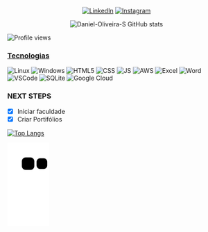 
<div align="center">

[![LinkedIn](https://img.shields.io/badge/LinkedIn-0077B5?style=for-the-badge&logo=linkedin&logoColor=white)](https://www.linkedin.com/in/daniel-de-oliveira-souza-a39b5b220/)
[![Instagram](https://img.shields.io/badge/Instagram-E4405F?style=for-the-badge&logo=instagram&logoColor=white)](https://www.instagram.com/index.daniel/)

![Daniel-Oliveira-S GitHub stats](https://github-readme-stats.vercel.app/api?username=Daniel-Oliveira-S&theme=tokyonight&show_icons=true)
</div>

<p align="left"> <img src="https://komarev.com/ghpvc/?username=Daniel-Oliveira-S&color=yellow" alt="Profile views" /> </p>

<a href="#-tecnologias">
  <h3>
  Tecnologias
  </h3>
</a

---

<div>

![Linux](https://img.shields.io/badge/Linux-FCC624?style=for-the-badge&logo=linux&logoColor=blackhttps://img.shields.io/badge/Linux-FCC624?style=for-the-badge&logo=linux&logoColor=black)
![Windows](https://img.shields.io/badge/Windows-0078D6?style=for-the-badge&logo=windows&logoColor=white)
![HTML5](https://img.shields.io/badge/HTML5-E34F26?style=for-the-badge&logo=html5&logoColor=white)
![CSS](https://img.shields.io/badge/CSS3-1572B6?style=for-the-badge&logo=css3&logoColor=white)
![JS](https://img.shields.io/badge/JavaScript-F7DF1E?style=for-the-badge&logo=javascript&logoColor=black)
![AWS](https://img.shields.io/badge/Amazon_AWS-232F3E?style=for-the-badge&logo=amazon-aws&logoColor=white)
![Excel](https://img.shields.io/badge/Microsoft_Excel-217346?style=for-the-badge&logo=microsoft-excel&logoColor=white)
![Word](https://img.shields.io/badge/Microsoft_Word-2B579A?style=for-the-badge&logo=microsoft-word&logoColor=white)
![VSCode](https://img.shields.io/badge/Visual_Studio_Code-0078D4?style=for-the-badge&logo=visual%20studio%20code&logoColor=white)
![SQLite](https://img.shields.io/badge/sqlite-%2307405e.svg?style=for-the-badge&logo=sqlite&logoColor=white)
![Google Cloud](https://img.shields.io/badge/GoogleCloud-%234285F4.svg?style=for-the-badge&logo=google-cloud&logoColor=white)

</div>
  
### NEXT STEPS
- [x] Iniciar faculdade
- [x] Criar Portifólios

[![Top Langs](https://github-readme-stats.vercel.app/api/top-langs/?username=Daniel-Oliveira-S&layout=compact)](https://github.com/Daniel-Oliveira-S/github-readme-stats)

![Snake Animation](https://github.com/rafaballerini/rafaballerini/blob/output/github-contribution-grid-snake.svg)
